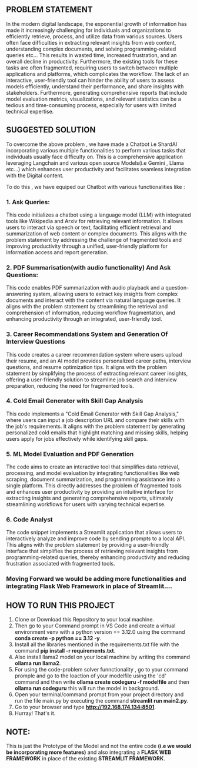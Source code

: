 ## PROBLEM STATEMENT

In the modern digital landscape, the exponential growth of information has made it increasingly challenging for individuals and organizations to efficiently retrieve, process, and utilize data from various sources. Users often face difficulties in extracting relevant insights from web content, understanding complex documents, and solving programming-related queries etc... This results in wasted time, increased frustration, and an overall decline in productivity. Furthermore, the existing tools for these tasks are often fragmented, requiring users to switch between multiple applications and platforms, which complicates the workflow. The lack of an interactive, user-friendly tool can hinder the ability of users to assess models efficiently, understand their performance, and share insights with stakeholders. Furthermore, generating comprehensive reports that include model evaluation metrics, visualizations, and relevant statistics can be a tedious and time-consuming process, especially for users with limited technical expertise.

## SUGGESTED SOLUTION

To overcome the above problem , we have made a Chatbot i.e ShardAI incorporating various multiple functionalities to perform various tasks that individuals usually face difficulty on. This is a comprehensive application leveraging Langchain and various open source Models(i.e Gemini , Llama etc...) which enhances user productivity and facilitates seamless integration with the Digital content.

To do this , we have equiped our Chatbot with various functionalities like :

### 1. Ask Queries:
This code initializes a chatbot using a language model (LLM) with integrated tools like Wikipedia and Arxiv for retrieving relevant information. It allows users to interact via speech or text, facilitating efficient retrieval and summarization of web content or complex documents. This aligns with the problem statement by addressing the challenge of fragmented tools and improving productivity through a unified, user-friendly platform for information access and report generation.

### 2. PDF Summarisation(with audio functionality) And Ask Questions:
This code enables PDF summarization with audio playback and a question-answering system, allowing users to extract key insights from complex documents and interact with the content via natural language queries. It aligns with the problem statement by streamlining the retrieval and comprehension of information, reducing workflow fragmentation, and enhancing productivity through an integrated, user-friendly tool.

### 3. Career Recommendations System and Generation Of Interview Questions
This code creates a career recommendation system where users upload their resume, and an AI model provides personalized career paths, interview questions, and resume optimization tips. It aligns with the problem statement by simplifying the process of extracting relevant career insights, offering a user-friendly solution to streamline job search and interview preparation, reducing the need for fragmented tools.

### 4. Cold Email Generator with Skill Gap Analysis
This code implements a "Cold Email Generator with Skill Gap Analysis," where users can input a job description URL and compare their skills with the job's requirements. It aligns with the problem statement by generating personalized cold emails that highlight matching and missing skills, helping users apply for jobs effectively while identifying skill gaps.

### 5. ML Model Evaluation and PDF Generation
The code aims to create an interactive tool that simplifies data retrieval, processing, and model evaluation by integrating functionalities like web scraping, document summarization, and programming assistance into a single platform. This directly addresses the problem of fragmented tools and enhances user productivity by providing an intuitive interface for extracting insights and generating comprehensive reports, ultimately streamlining workflows for users with varying technical expertise.

### 6. Code Analyst
The code snippet implements a Streamlit application that allows users to interactively analyze and improve code by sending prompts to a local API. This aligns with the problem statement by providing a user-friendly interface that simplifies the process of retrieving relevant insights from programming-related queries, thereby enhancing productivity and reducing frustration associated with fragmented tools.

### Moving Forward we would be adding more functionalities and integrating Flask Web Framework in place of Streamlit....

## HOW TO RUN THIS PROJECT

1. Clone or Download this Repository to your local machine.
2. Then go to your Command prompt in VS Code and create a virtual environment venv with a python version == 3.12.0 using the command **conda create -p python == 3.12 -y**.
3. Install all the libraries mentioned in the requirements.txt file with the command **pip install -r requirements.txt**.
4. Also install llama2 model on your local machine by writing the command **ollama run llama2**.
5. For using the code-problem solver funnctionality , go to your command promple and go to the loaction of your modelfile using the 'cd' command and then write **ollama create codeguru -f modelfile** and then **ollama run codeguru** this will run the model in background.
6. Open your terminal/command prompt from your project directory and run the file main.py by executing the command **streamlit run main2.py**.
7. Go to your browser and type **http://192.168.174.134:8501**.
8. Hurray! That's it.

## NOTE:
This is just the Prototype of the Model and not the entire code **(i.e we would be incorporating more features)** and also integrating a **FLASK WEB FRAMEWORK** in place of the existing **STREAMLIT FRAMEWORK**.
